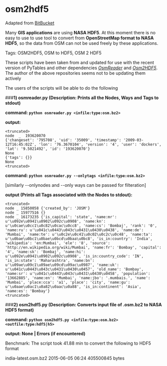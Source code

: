 # osm2hdf5
Adapted from [BitBucket](https://bitbucket.org/josemaria.alkala/)

Many **GIS applications** are using **NASA HDF5**. At this moment there is no easy to use to use tool to convert from **OpenStreetMap format to NASA HDF5**, so the data from OSM can not be used freely by these applications.

Tags: OSM2HDF5, OSM to HDF5, OSM 2 HDF5

These scripts have been taken from and updated for use with the recent version of PyTables and other dependencies
*[OsmReader](https://bitbucket.org/josemaria.alkala/osmreader)* and
*[Osm2HDF5](https://bitbucket.org/josemaria.alkala/osm2hdf5)*.
The author of the above repositories seems not to be updating them actively

The users of the scripts will be able to do the following

###**1) osmreader.py (Description: Prints all the Nodes, Ways and Tags to stdout)**

**command: `python osmreader.py <infile:type:osm.bz2>`**

**output:**
```
<truncated>
node  _  193620070
{'changeset': '795708', 'uid': '35009', 'timestamp': '2009-03-12T16:45:02Z', 'lon': '76.3670104', 'version': '4', 'user': 'dockers', 'lat': '9.5021492', 'id': '193620070'}
None
{'tags': {}}
None
<truncated>
```

**command: `python osmreader.py --onlytags <infile:type:osm.bz2>`**

[similarly --onlynodes and --only ways can be passed for filteration]

**output (Prints all Tags associated with the Nodes to stdout):**
```
<truncated>
node _ 15850058 {'created_by': 'JOSM'}
node _ 15977516 {}
node _ 16173235 {'is_capital': 'state', 'name:mr': u'\u092e\u0941\u0902\u092c\u0908', 'name:kn': u'\u0cae\u0cc1\u0c82\u0cac\u0cc8', 'name:cs': 'Bombaj', 'rank': '0', 'name:ru': u'\u041c\u0443\u043c\u0431\u0430\u0438', 'name:de': 'Mumbai', 'name:te': u'\u0c2e\u0c41\u0c02\u0c2c\u0c48', 'name:ta': u'\u0bae\u0bc1\u0bae\u0bcd\u0baa\u0bc8', 'is_in:country': 'India', 'wikipedia': 'en:Mumbai', 'ele': '8', 'source': 'http://en.wikipedia.org/wiki/Mumbai', 'name:fr': 'Bombay', 'capital': '4', 'name:sk': 'Bombaj', 'name:hi': u'\u092e\u0941\u0902\u092c\u0908', 'is_in:country_code': 'IN', 'is_in:state': 'Maharashtra', 'name:bn': u'\u09ae\u09c1\u09ae\u09cd\u09ac\u0987', 'name:uk': u'\u041c\u0443\u043c\u0431\u0430\u0457', 'old_name': 'Bombay', 'name:sr': u'\u041c\u0443\u043c\u0431\u0430\u0458', 'population': '13662885', 'name:en': 'Mumbai', 'name:jbo': '.mumbais.', 'name': 'Mumbai', 'place:cca': 'a1', 'place': 'city', 'name:gu': u'\u0aae\u0ac1\u0a82\u0aac\u0a88', 'is_in:continent': 'Asia', 'name:es': 'Bombay'}
<truncated>
```

###**2) osm2hdf5.py (Description: Converts input file of .osm.bz2 to NASA HDF5 format)**

**command: `python osm2hdf5.py <infile:type:osm.bz2> <outfile:type:hdf5|h5>`**

**output: None | Errors (if encountered)**

Benchmark: The script took 41.88 min to convert the following to HDF5 format

india-latest.osm.bz2	2015-06-05 06:24	405500845 bytes
